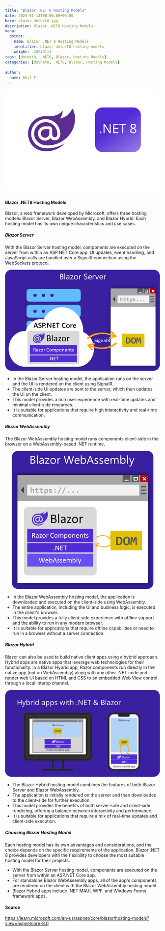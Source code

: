 ```yaml
---
title: "Blazor .NET 8 Hosting Models"
date: 2024-01-13T00:00:00+00:00
hero: blazor_dotnet8.jpg
description: Blazor .NET8 Hosting Models
menu:
  dotnet:
    name: Blazor .NET 8 Hosting Models
    identifier: blazor-dotnet8-hosting-models
    weight: -20240113
tags: [dotnet8, .NET8, Blazor, Hosting Models]
categories: [dotnet8, .NET8, Blazor, Hosting Models]

author:
  name: Akif T.
---
```


<p class="d-flex justify-content-center">
<img src="blazor_dotnet8.jpg" alt="blazor_dotnet8" title="blazor_dotnet8" style="border-radius: 20px;"><br>
<p>

#### **Blazor .NET8 Hosting Models**
Blazor, a web framework developed by Microsoft, offers three hosting models: Blazor Server, Blazor WebAssembly, and Blazor Hybrid. Each hosting model has its own unique characteristics and use cases.

##### **Blazor Server**
With the Blazor Server hosting model, components are executed on the server from within an ASP.NET Core app. UI updates, event handling, and JavaScript calls are handled over a SignalR connection using the WebSockets protocol.

<p style="text-align: center;">
<img src="blazor-server.png" alt="blazor-server" title="blazor-server" style="border-radius: 20px;"><br>
<p>

- In the Blazor Server hosting model, the application runs on the server and the UI is rendered on the client using SignalR.
- The client-side UI updates are sent to the server, which then updates the UI on the client.
- This model provides a rich user experience with real-time updates and minimal client-side resources.
- It is suitable for applications that require high interactivity and real-time communication.	
		
##### **Blazor WebAssembly**
The Blazor WebAssembly hosting model runs components client-side in the browser on a WebAssembly-based .NET runtime.

<p style="text-align: center;">
<img src="blazor-webassembly.png" alt="blazor-webassembly" title="blazor-webassembly" style="border-radius: 20px;"><br>
<p>

- In the Blazor WebAssembly hosting model, the application is downloaded and executed on the client-side using WebAssembly.
- The entire application, including the UI and business logic, is executed in the client's browser.
- This model provides a fully client-side experience with offline support and the ability to run in any modern browser.
- It is suitable for applications that require offline capabilities or need to run in a browser without a server connection.

##### **Blazor Hybrid**
Blazor can also be used to build native client apps using a hybrid approach. Hybrid apps are native apps that leverage web technologies for their functionality. In a Blazor Hybrid app, Razor components run directly in the native app (not on WebAssembly) along with any other .NET code and render web UI based on HTML and CSS to an embedded Web View control through a local interop channel.

<p style="text-align: center;">
<img src="hybrid-apps.png" alt="hybrid-apps" title="hybrid-apps" style="border-radius: 20px;"><br>
<p>

- The Blazor Hybrid hosting model combines the features of both Blazor Server and Blazor WebAssembly.
- The application is initially rendered on the server and then downloaded to the client-side for further execution.
- This model provides the benefits of both server-side and client-side rendering, offering a balance between interactivity and performance.
- It is suitable for applications that require a mix of real-time updates and client-side execution.
	
##### **Choosing Blazor Hosting Model**
Each hosting model has its own advantages and considerations, and the choice depends on the specific requirements of the application. Blazor .NET 8 provides developers with the flexibility to choose the most suitable hosting model for their projects.
		
- With the Blazor Server hosting model, components are executed on the server from within an ASP.NET Core app.
- For standalone Blazor WebAssembly apps, all of the app's components are rendered on the client with the Blazor WebAssembly hosting model.
- Blazor Hybrid apps include .NET MAUI, WPF, and Windows Forms framework apps.



#### **Source**
https://learn.microsoft.com/en-us/aspnet/core/blazor/hosting-models?view=aspnetcore-8.0
